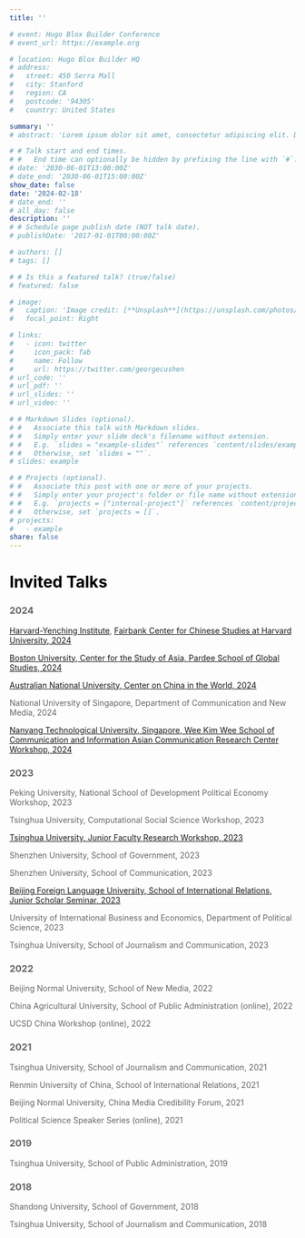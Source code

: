 ```yaml
---
title: ''

# event: Hugo Blox Builder Conference
# event_url: https://example.org

# location: Hugo Blox Builder HQ
# address:
#   street: 450 Serra Mall
#   city: Stanford
#   region: CA
#   postcode: '94305'
#   country: United States

summary: ''
# abstract: 'Lorem ipsum dolor sit amet, consectetur adipiscing elit. Duis posuere tellusac convallis placerat. Proin tincidunt magna sed ex sollicitudin condimentum. Sed ac faucibus dolor, scelerisque sollicitudin nisi. Cras purus urna, suscipit quis sapien eu, pulvinar tempor diam.'

# # Talk start and end times.
# #   End time can optionally be hidden by prefixing the line with `#`.
# date: '2030-06-01T13:00:00Z'
# date_end: '2030-06-01T15:00:00Z'
show_date: false
date: '2024-02-18'
# date_end: ''
# all_day: false
description: ''
# # Schedule page publish date (NOT talk date).
# publishDate: '2017-01-01T00:00:00Z'

# authors: []
# tags: []

# # Is this a featured talk? (true/false)
# featured: false

# image:
#   caption: 'Image credit: [**Unsplash**](https://unsplash.com/photos/bzdhc5b3Bxs)'
#   focal_point: Right

# links:
#   - icon: twitter
#     icon_pack: fab
#     name: Follow
#     url: https://twitter.com/georgecushen
# url_code: ''
# url_pdf: ''
# url_slides: ''
# url_video: ''

# # Markdown Slides (optional).
# #   Associate this talk with Markdown slides.
# #   Simply enter your slide deck's filename without extension.
# #   E.g. `slides = "example-slides"` references `content/slides/example-slides.md`.
# #   Otherwise, set `slides = ""`.
# slides: example

# # Projects (optional).
# #   Associate this post with one or more of your projects.
# #   Simply enter your project's folder or file name without extension.
# #   E.g. `projects = ["internal-project"]` references `content/project/deep-learning/index.md`.
# #   Otherwise, set `projects = []`.
# projects:
#   - example
share: false
---
```

<style>
/* 修改 body 的文字颜色为 #666666 (深灰) */
body {
    color: #666666 !important;
}
</style>

# <span style="color:black;">**Invited Talks**</span>

### 2024
[Harvard-Yenching Institute](https://www.harvard-yenching.org/events/kaiping-zhang-governing-china-in-the-digital-age/), [Fairbank Center for Chinese Studies at Harvard University, 2024](https://fairbank.fas.harvard.edu/events/kaiping-zhang-governing-china-in-the-digital-age-legacies-challenges-and-transformations/)

[Boston University, Center for the Study of Asia, Pardee School of Global Studies, 2024](https://www.bu.edu/asian/2024/08/01/media-politics-and-public-opinion-in-china-implications-for-international-relations/)

[Australian National University, Center on China in the World, 2024](https://www.anu.edu.au/events/chinas-window-to-the-world-how-media-platforms-communicate-about-foreign-affairs)

National University of Singapore, Department of Communication and New Media, 2024

[Nanyang Technological University, Singapore, Wee Kim Wee School of Communication and Information Asian Communication Research Center Workshop, 2024](https://wis.ntu.edu.sg/pls/webexe88/REGISTER_NTU.REGISTER?EVENT_ID=OA24011616322962)

### 2023

Peking University, National School of Development Political Economy Workshop, 2023

Tsinghua University, Computational Social Science Workshop, 2023

[Tsinghua University, Junior Faculty Research Workshop, 2023](https://www.sss.tsinghua.edu.cn/info/1223/7152.htm)

Shenzhen University, School of Government, 2023

Shenzhen University, School of Communication, 2023

[Beijing Foreign Language University, School of International Relations, Junior Scholar Seminar, 2023](https://www.dps.tsinghua.edu.cn/info/1197/3003.htm)

University of International Business and Economics, Department of Political Science, 2023

Tsinghua University, School of Journalism and Communication, 2023

### 2022

Beijing Normal University, School of New Media, 2022

China Agricultural University, School of Public Administration (online), 2022

UCSD China Workshop (online), 2022

### 2021
Tsinghua University, School of Journalism and Communication, 2021

Renmin University of China, School of International Relations, 2021

Beijing Normal University, China Media Credibility Forum, 2021

Political Science Speaker Series (online), 2021

### 2019
Tsinghua University, School of Public Administration, 2019

### 2018
Shandong University, School of Government, 2018

Tsinghua University, School of Journalism and Communication, 2018

<!-- {{% callout note %}}
Click on the **Slides** button above to view the built-in slides feature.
{{% /callout %}}

Slides can be added in a few ways:

- **Create** slides using Hugo Blox Builder's [_Slides_](https://docs.hugoblox.com/reference/content-types/) feature and link using `slides` parameter in the front matter of the talk file
- **Upload** an existing slide deck to `static/` and link using `url_slides` parameter in the front matter of the talk file
- **Embed** your slides (e.g. Google Slides) or presentation video on this page using [shortcodes](https://docs.hugoblox.com/reference/markdown/).

Further event details, including [page elements](https://docs.hugoblox.com/reference/markdown/) such as image galleries, can be added to the body of this page. -->
